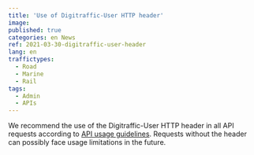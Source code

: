 ```yaml
---
title: 'Use of Digitraffic-User HTTP header'
image:
published: true
categories: en News
ref: 2021-03-30-digitraffic-user-header
lang: en
traffictypes:
  - Road
  - Marine
  - Rail
tags:
  - Admin
  - APIs
---
```


We recommend the use of the Digitraffic-User HTTP header in all API requests according to [API usage guidelines](/en/support/instructions/#digitraffic-user).
Requests without the header can possibly face usage limitations in the future.
